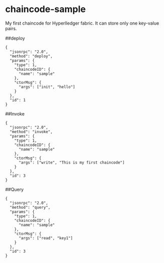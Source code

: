 # chaincode-sample
My first chaincode for Hyperlledger fabric. It can store only one key-value pairs.

##deploy

```
{
  "jsonrpc": "2.0",
  "method": "deploy",
  "params": {
    "type": 1,
    "chaincodeID": {
      "name": "sample"
    },
    "ctorMsg": {
      "args": ["init", "hello"]
    }
  },
  "id": 1
}
```

##Invoke

```
{
  "jsonrpc": "2.0",
  "method": "invoke",
  "params": {
    "type": 1,
    "chaincodeID": {
      "name": "sample"
    },
    "ctorMsg": {
      "args": ["write", "This is my first chaincode"]
    }
  },
  "id": 3
}
```

##Query

```
{
  "jsonrpc": "2.0",
  "method": "query",
  "params": {
    "type": 1,
    "chaincodeID": {
      "name": "sample"
    },
    "ctorMsg": {
      "args": ["read", "key1"]
    }
  },
  "id": 3
}
```

